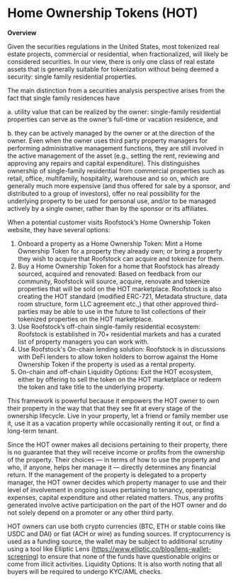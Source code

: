 # Home Ownership Tokens (HOT)

**Overview**&#x20;

Given the securities regulations in the United States, most tokenized real estate projects, commercial or residential, when fractionalized, will likely be considered securities. In our view, there is only one class of real estate assets that is generally suitable for tokenization without being deemed a security: single family residential properties.  &#x20;

The main distinction from a securities analysis perspective arises from the fact that single family residences have&#x20;

a. utility value that can be realized by the owner: single-family residential properties can serve as the owner’s full-time or vacation residence, and&#x20;

b. they can be actively managed by the owner or at the direction of the owner. Even when the owner uses third party property managers for performing administrative management functions, they are still involved in the active management of the asset (e.g., setting the rent, reviewing and approving any repairs and capital expenditure). This distinguishes ownership of single-family residential from commercial properties such as retail, office, multifamily, hospitality, warehouse and so on, which are generally much more expensive (and thus offered for sale by a sponsor, and distributed to a group of investors), offer no real possibility for the underlying property to be used for personal use, and/or to be managed actively by a single owner, rather than by the sponsor or its affiliates.&#x20;

When a potential customer visits Roofstock’s Home Ownership Token website, they have several options: &#x20;

1. Onboard a property as a Home Ownership Token: Mint a Home Ownership Token for a property they already own; or bring a property they wish to acquire that Roofstock can acquire and tokenize for them.&#x20;
2. Buy a Home Ownership Token for a home that Roofstock has already sourced, acquired and renovated: Based on feedback from our community, Roofstock will source, acquire, renovate and tokenize properties that will be sold on the HOT marketplace. Roofstock is also creating the HOT standard (modified ERC-721, Metadata structure, data room structure, form LLC agreement etc.,) that other approved third-parties may be able to use in the future to list collections of their tokenized properties on the HOT marketplace.
3. Use Roofstock’s off-chain single-family residential ecosystem: Roofstock is established in 70+ residential markets and has a curated list of property managers you can work with.
4. Use Roofstock's On-chain lending solution: Roofstock is in discussions with DeFi lenders to allow token holders to borrow against the Home Ownership Token if the property is used as a rental property.&#x20;
5. On-chain and off-chain Liquidity Options: Exit the HOT ecosystem, either by offering to sell the token on the HOT marketplace or redeem the token and take title to the underlying property. &#x20;

This framework is powerful because it empowers the HOT owner to own their property in the way that that they see fit at every stage of the ownership lifecycle.  Live in your property, let a friend or family member use it, use it as a vacation property while occasionally renting it out, or find a long-term tenant. &#x20;

Since the HOT owner makes all decisions pertaining to their property, there is no guarantee that they will receive income or profits from the ownership of the property. Their choices — in terms of how to use the property and who, if anyone, helps her manage it — directly determines any financial return. If the management of the property is delegated to a property manager, the HOT owner decides which property manager to use and their level of involvement in ongoing issues pertaining to tenancy, operating expenses, capital expenditure and other related matters. Thus, any profits generated involve active participation on the part of the HOT owner and do not solely depend on a promoter or any other third party.&#x20;

HOT owners can use both crypto currencies (BTC, ETH or stable coins like USDC and DAI) or fiat (ACH or wire) as funding sources. If cryptocurrency is used as a funding source, the wallet may be subject to additional scrutiny using a tool like Elliptic Lens (https://www.elliptic.co/blog/lens-wallet-screening) to ensure that none of the funds have questionable origins or come from illicit activities. Liquidity Options: It is also worth noting that all buyers will be required to undergo KYC/AML checks. &#x20;


